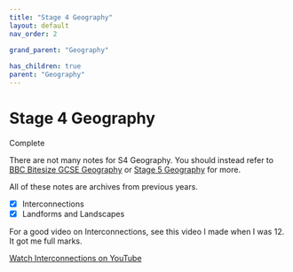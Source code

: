```yaml
---
title: "Stage 4 Geography"
layout: default
nav_order: 2
 
grand_parent: "Geography"

has_children: true
parent: "Geography"
---
```


# Stage 4 Geography

<label class="label label-green">Complete</label>

There are not many notes for S4 Geography. You should instead refer to [BBC Bitesize GCSE Geography](https://www.bbc.co.uk/bitesize/examspecs/zyp7jty) or [Stage 5 Geography](../s5/index.html) for more.

All of these notes are archives from previous years. 

- [x] Interconnections
- [x] Landforms and Landscapes

For a good video on Interconnections, see this video I made when I was 12. It got me full marks.

[Watch Interconnections on YouTube](https://www.youtube.com/watch?v=V4zde6eH39k&t=1s)
